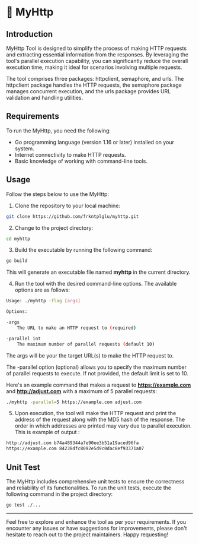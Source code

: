 # 🚀 MyHttp

## Introduction

MyHttp Tool is designed to simplify the process of making HTTP requests and extracting essential information from the responses. By leveraging the tool's parallel execution capability, you can significantly reduce the overall execution time, making it ideal for scenarios involving multiple requests.

The tool comprises three packages: httpclient, semaphore, and urls. The httpclient package handles the HTTP requests, the semaphore package manages concurrent execution, and the urls package provides URL validation and handling utilities.

## Requirements

To run the MyHttp, you need the following:

- Go programming language (version 1.16 or later) installed on your system.
- Internet connectivity to make HTTP requests.
- Basic knowledge of working with command-line tools.

## Usage

Follow the steps below to use the MyHttp:

1.  Clone the repository to your local machine:

```bash
git clone https://github.com/frkntplglu/myhttp.git
```

2.  Change to the project directory:

```bash
cd myhttp
```

3.  Build the executable by running the following command:

```bash
go build
```

This will generate an executable file named **myhttp** in the current directory.

4.  Run the tool with the desired command-line options. The available options are as follows:

```bash
Usage: ./myhttp -flag [args]

Options:

-args
    The URL to make an HTTP request to (required)

-parallel int
    The maximum number of parallel requests (default 10)
```

The args will be your the target URL(s) to make the HTTP request to.

The -parallel option (optional) allows you to specify the maximum number of parallel requests to execute. If not provided, the default limit is set to 10.

Here's an example command that makes a request to **https://example.com** and **http://adjust.com** with a maximum of 5 parallel requests:

```bash
./myhttp -parallel=5 https://example.com adjust.com
```

5.  Upon execution, the tool will make the HTTP request and print the address of the request along with the MD5 hash of the response. The order in which addresses are printed may vary due to parallel execution. This is example of output :

```bash
http://adjust.com b74a489344a7e90ee3b51a19aced96fa
https://example.com 84238dfc8092e5d9c0dac8ef93371a07
```

## Unit Test

The MyHttp includes comprehensive unit tests to ensure the correctness and reliability of its functionalities. To run the unit tests, execute the following command in the project directory:

```bash
go test ./...
```

---

Feel free to explore and enhance the tool as per your requirements. If you encounter any issues or have suggestions for improvements, please don't hesitate to reach out to the project maintainers. Happy requesting!
